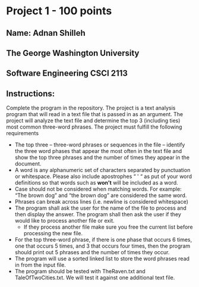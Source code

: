 # Project 1 - 100 points

## Name: Adnan Shilleh

## The George Washington University
## Software Engineering CSCI 2113

## Instructions:

Complete the program in the repository. The project is a text analysis program that will read in a text file that is passed in as an argument.  The project will analyze the text file and determine the top 3 (including ties) most common three-word phrases. The project must fulfill the following requirements

* The top three – three-word phrases or sequences in the file – identify the three word phases that appear the most often in the text file and show the top three phrases and the number of times they appear in the document.
* A word is any alphanumeric set of characters separated by punctuation or whitespace. Please also include apostrophes “ ' “ as put of your word definitions so that words such as **won’t** will be included as a word.  
* Case should not be considered when matching words. For example: “The brown dog” and “the brown dog” are considered the same word.
* Phrases can break across lines (i.e. newline is considered whitespace)
* The program shall ask the user for the name of the file to process and then display the answer.  The program shall then ask the user if they would like to process another file or exit.
  * If they process another file make sure you free the current list before processing the new file.
* For the top three-word phrase, if there is one phase that occurs 6 times, one that occurs 5 times, and 3 that occurs four times, then the program should print out 5 phrases and the number of times they occur.
* The program will use a sorted linked list to store the word phrases read in from the input file.
* The program should be tested with TheRaven.txt and TaleOfTwoCities.txt. We will test it against one additional text file.